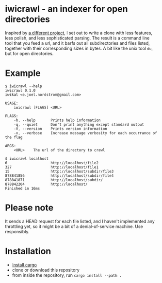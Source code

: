 # iwicrawl - an indexer for open directories
Inspired by [a different project](https://github.com/KoalaBear84/OpenDirectoryDownloader), I set out to write a clone with less features, less polish, and less sophisticated parsing.
The result is a command line tool that you feed a url, and it barfs out all subdirectories and files listed, together with their corresponding sizes in bytes.
A bit like the unix tool `du`, but for open directories.

# Example
```
$ iwicrawl --help
iwicrawl 0.1.0
iwikal <e.joel.nordstrom@gmail.com>

USAGE:
    iwicrawl [FLAGS] <URL>

FLAGS:
    -h, --help       Prints help information
    -q, --quiet      Don't print anything except standard output
    -V, --version    Prints version information
    -v, --verbose    Increase message verbosity for each occurrance of the flag

ARGS:
    <URL>    The url of the directory to crawl
```

```
$ iwicrawl localhost
6                    http://localhost/file2
327                  http://localhost/file1
15                   http://localhost/subdir/file3
878841856            http://localhost/subdir/file4
878841871            http://localhost/subdir/
878842204            http://localhost/
Finished in 16ms
```

# Please note
It sends a HEAD request for each file listed, and I haven't implemented any throttling yet, so it might be a bit of a denial-of-service machine. Use responsibly.

# Installation
 - [Install cargo](https://crates.io/install)
 - clone or download this repository
 - from inside the repository, run `cargo install --path .`

